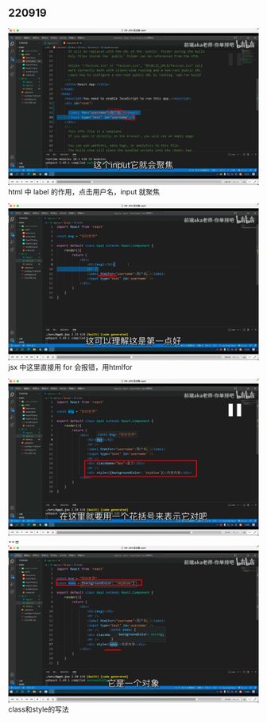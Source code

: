 ## 220919

![](./img/2022-09-19-17-26-44.png)  
html 中 label 的作用，点击用户名，input 就聚焦

![](./img/2022-09-19-17-28-50.png)  
jsx 中这里直接用 for 会报错，用htmlfor      

![](./img/2022-09-19-17-37-37.png)      
--= 
![](./img/2022-09-19-17-38-22.png)  
class和style的写法      


